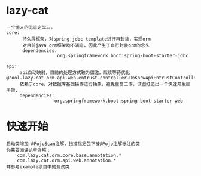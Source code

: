 # lazy-cat
    一个懒人的无意之举。。。
    core: 
          持久层框架，对spring jdbc template进行再封装，实现orm
          对目前java orm框架均不满意，因此产生了自行封装orm的念头
          dependencies: 
                       org.springframework.boot:spring-boot-starter-jdbc
    
    api: 
         api自动映射，目前的处理方式较为偏激，后续等待优化 @cool.lazy.cat.orm.api.web.entrust.controller.UnKnowApiEntrustController
         依赖于core，对数据库基础操作进行抽象，避免重复工作，试图打造出一个快速开发脚手架.
         dependencies: 
                      org.springframework.boot:spring-boot-starter-web
    
    
# 快速开始
    启动类增加 @PojoScan注解，扫描指定包下被@Pojo注解标注的类
    你需要阅读这些注解：
        com.lazy.cat.orm.core.base.annotation.*
        com.lazy.cat.orm.api.web.annotation.*
    并参考example项目中的测试类
